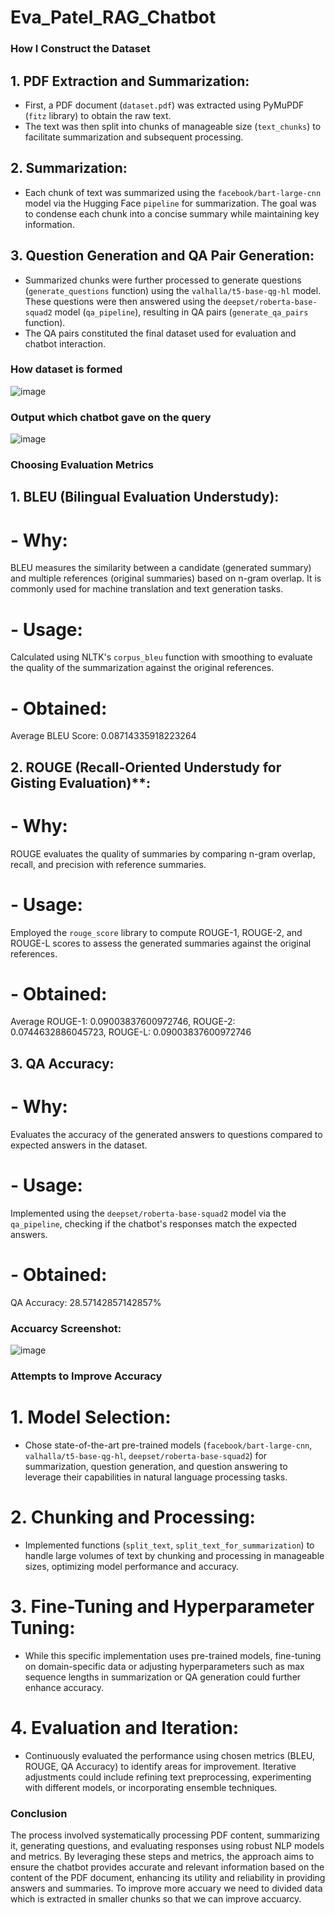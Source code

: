 # Eva_Patel_RAG_Chatbot

### How I Construct the Dataset

## 1. PDF Extraction and Summarization:
   - First, a PDF document (`dataset.pdf`) was extracted using PyMuPDF (`fitz` library) to obtain the raw text.
   - The text was then split into chunks of manageable size (`text_chunks`) to facilitate summarization and subsequent processing.

## 2. Summarization:
   - Each chunk of text was summarized using the `facebook/bart-large-cnn` model via the Hugging Face `pipeline` for summarization. The goal was to condense each chunk into a concise summary while maintaining key information.

## 3. Question Generation and QA Pair Generation:
   - Summarized chunks were further processed to generate questions (`generate_questions` function) using the `valhalla/t5-base-qg-hl` model. These questions were then answered using the `deepset/roberta-base-squad2` model (`qa_pipeline`), resulting in QA pairs (`generate_qa_pairs` function).
   - The QA pairs constituted the final dataset used for evaluation and chatbot interaction.

### How dataset is formed
![image](https://github.com/evapatel1654/Eva_Patel_RAG_Chatbot/assets/133888581/6bb76a36-67ab-4bdf-9d9b-4049afeae151)



### Output which chatbot gave on the query
![image](https://github.com/evapatel1654/Eva_Patel_RAG_Chatbot/assets/133888581/afa0d114-95f3-456a-8a02-598afe4bc141)


### Choosing Evaluation Metrics

## 1. BLEU (Bilingual Evaluation Understudy):
   # - Why:
  BLEU measures the similarity between a candidate (generated summary) and multiple references (original summaries) based on n-gram overlap. It is commonly used for machine translation and text generation tasks.
   # - Usage:
   Calculated using NLTK's `corpus_bleu` function with smoothing to evaluate the quality of the summarization against the original references.
   # - Obtained:
   Average BLEU Score: 0.08714335918223264

## 2. ROUGE (Recall-Oriented Understudy for Gisting Evaluation)**:
  # - Why:
  ROUGE evaluates the quality of summaries by comparing n-gram overlap, recall, and precision with reference summaries.
  # - Usage:
   Employed the `rouge_score` library to compute ROUGE-1, ROUGE-2, and ROUGE-L scores to assess the generated summaries against the original references.
  # - Obtained:
  Average ROUGE-1: 0.09003837600972746, ROUGE-2: 0.0744632886045723, ROUGE-L: 0.09003837600972746

## 3. QA Accuracy:
  # - Why:
  Evaluates the accuracy of the generated answers to questions compared to expected answers in the dataset.
  # - Usage:
  Implemented using the `deepset/roberta-base-squad2` model via the `qa_pipeline`, checking if the chatbot's responses match the expected answers.
  # - Obtained:
  QA Accuracy: 28.57142857142857%
  
  
### Accuarcy Screenshot:
![image](https://github.com/evapatel1654/Eva_Patel_RAG_Chatbot/assets/133888581/89d9ca46-eaca-4b7a-bda4-2db04d85af3b)


### Attempts to Improve Accuracy

# 1. Model Selection:
   - Chose state-of-the-art pre-trained models (`facebook/bart-large-cnn`, `valhalla/t5-base-qg-hl`, `deepset/roberta-base-squad2`) for summarization, question generation, and question answering to leverage their capabilities in natural language processing tasks.

# 2. Chunking and Processing:
   - Implemented functions (`split_text`, `split_text_for_summarization`) to handle large volumes of text by chunking and processing in manageable sizes, optimizing model performance and accuracy.

# 3. Fine-Tuning and Hyperparameter Tuning:
   - While this specific implementation uses pre-trained models, fine-tuning on domain-specific data or adjusting hyperparameters such as max sequence lengths in summarization or QA generation could further enhance accuracy.

# 4. Evaluation and Iteration:
   - Continuously evaluated the performance using chosen metrics (BLEU, ROUGE, QA Accuracy) to identify areas for improvement. Iterative adjustments could include refining text preprocessing, experimenting with different models, or incorporating ensemble techniques.

### Conclusion

The process involved systematically processing PDF content, summarizing it, generating questions, and evaluating responses using robust NLP models and metrics. By leveraging these steps and metrics, the approach aims to ensure the chatbot provides accurate and relevant information based on the content of the PDF document, enhancing its utility and reliability in providing answers and summaries. To improve more accuary we need to divided data which is extracted in smaller chunks so that we can improve accuarcy.
